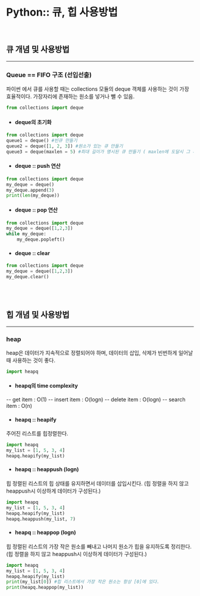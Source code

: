 # Python:: 큐, 힙 사용방법

<br>

## 큐 개념 및 사용방법
---
### Queue == FIFO 구조 (선입선출)
파이썬 에서 큐를 사용할 때는 collections 모듈의 deque 객체를 사용하는 것이 가장 효율적이다.
가장자리에 존재하는 원소를 넣거나 뺄 수 있음.
```python
from collections import deque 
```

- #### deque의 초기화
```python
from collections import deque 
queue1 = deque() #빈큐 만들기
queue2 = deque([1, 2, 3]) #원소가 있는 큐 만들기
queue3 = deque(maxlen = 5) #최대 길이가 명시된 큐 만들기 ( maxlen에 도달시 그 후에 넣는 값은 pop->새값이 채워지는 구조)
```
- #### deque :: push 연산
```python
from collections import deque 
my_deque = deque()
my_deque.append(3)
print(len(my_deque))
```
- #### deque :: pop 연산
```python
from collections import deque 
my_deque = deque([1,2,3])
while my_deque:
    my_deque.popleft()
```
- #### deque :: clear
```python
from collections import deque 
my_deque = deque([1,2,3])
my_deque.clear()
```
<br>
<br>

## 힙 개념 및 사용방법
---
### heap
heap은 데이터가 지속적으로 정렬되어야 하며, 데이터의 삽입, 삭제가 빈번하게 일어날 때 사용하는 것이 좋다.
```python
import heapq 
```

- #### heapq의 time complexity
-- get item : O(1)
-- insert item : O(logn)
-- delete item : O(logn)
-- search item : O(n)

- #### heapq :: heapify
주어진 리스트를 힙정렬한다.
```python
import heapq 
my_list = [1, 5, 3, 4]
heapq.heapify(my_list)
```

- #### heapq :: heappush (logn)
힙 정렬된 리스트의 힙 상태를 유지하면서 데이터를 삽입시킨다.
(힙 정렬을 하지 않고 heappush시 이상하게 데이터가 구성된다.)
```python
import heapq 
my_list = [1, 5, 3, 4]
heapq.heapify(my_list)
heapq.heappush(my_list, 7)
```


- #### heapq :: heappop (logn)
힙 정렬된 리스트의 가장 작은 원소를 빼내고 나머지 원소가 힙을 유지하도록 정리한다.
(힙 정렬을 하지 않고 heappush시 이상하게 데이터가 구성된다.)
```python
import heapq 
my_list = [1, 5, 3, 4]
heapq.heapify(my_list)
print(my_list[0]) #힙 리스트에서 가장 작은 원소는 항상 [0]에 있다.
print(heapq.heappop(my_list))
```

<br>

